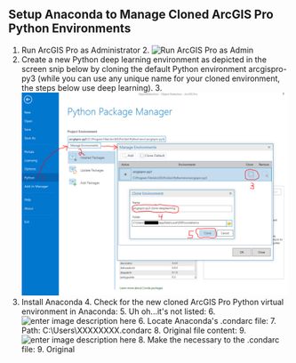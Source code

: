 ## Setup Anaconda to Manage Cloned ArcGIS Pro Python Environments

 1. Run ArcGIS Pro as Administrator
	 2. ![Run ArcGIS Pro as Admin](https://raw.githubusercontent.com/tjhallum/anaconda_arcgis_pro/master/1-run_arc_as_admin.png)
 2. Create a new Python deep learning environment as depicted in the screen snip below by cloning the default Python environment arcgispro-py3 (while you can use any unique name for your cloned environment, the steps below use deep learning).
	 3. ![enter image description here](https://github.com/tjhallum/anaconda_arcgis_pro/raw/master/2-create_new_virtual_env.png)
 3. Install Anaconda
	 4. Check for the new cloned ArcGIS Pro Python virtual environment in Anaconda:
		 5. Uh oh...it's not listed:
			 6. ![enter image description here](https://github.com/tjhallum/anaconda_arcgis_pro/raw/master/3-anaconda_cant_see_arcgis_pro_python_env.png)
		 6. Locate Anaconda's .condarc file:
			 7. Path: C:\Users\XXXXXXXX\.condarc
				 8. Original file content:
					 9. ![enter image description here](https://github.com/tjhallum/anaconda_arcgis_pro/raw/master/4-orig_condarc_file.png)
			 8. Make the necessary to the .condarc file:
				 9. Original 

<!--stackedit_data:
eyJoaXN0b3J5IjpbLTE0NjI2NzI4ODRdfQ==
-->